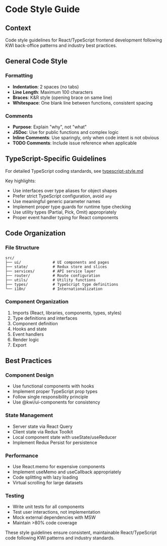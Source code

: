# Code Style Guide

## Context

Code style guidelines for React/TypeScript frontend development following KWI back-office patterns and industry best practices.

## General Code Style

### Formatting
- **Indentation**: 2 spaces (no tabs)
- **Line Length**: Maximum 100 characters
- **Braces**: K&R style (opening brace on same line)
- **Whitespace**: One blank line between functions, consistent spacing

### Comments
- **Purpose**: Explain "why", not "what"
- **JSDoc**: Use for public functions and complex logic
- **Inline Comments**: Use sparingly, only when code intent is not obvious
- **TODO Comments**: Include issue reference when applicable

## TypeScript-Specific Guidelines

For detailed TypeScript coding standards, see [typescript-style.md](code-style/typescript-style.md)

Key highlights:
- Use interfaces over type aliases for object shapes
- Prefer strict TypeScript configuration, avoid `any`
- Use meaningful generic parameter names
- Implement proper type guards for runtime type checking
- Use utility types (Partial, Pick, Omit) appropriately
- Proper event handler typing for React components

## Code Organization

### File Structure
```
src/
├── ui/              # UI components and pages
├── state/           # Redux store and slices
├── services/        # API service layer
├── router/          # Route configuration
├── utils/           # Utility functions
├── types/           # TypeScript type definitions
└── i18n/            # Internationalization
```

### Component Organization
1. Imports (React, libraries, components, types, styles)
2. Type definitions and interfaces
3. Component definition
4. Hooks and state
5. Event handlers
6. Render logic
7. Export

## Best Practices

### Component Design
- Use functional components with hooks
- Implement proper TypeScript prop types
- Follow single responsibility principle
- Use @kwi/ui-components for consistency

### State Management
- Server state via React Query
- Client state via Redux Toolkit
- Local component state with useState/useReducer
- Implement Redux Persist for persistence

### Performance
- Use React.memo for expensive components
- Implement useMemo and useCallback appropriately
- Code splitting with lazy loading
- Virtual scrolling for large datasets

### Testing
- Write unit tests for all components
- Test user interactions, not implementation
- Mock external dependencies with MSW
- Maintain >80% code coverage

These style guidelines ensure consistent, maintainable React/TypeScript code following KWI patterns and industry standards.